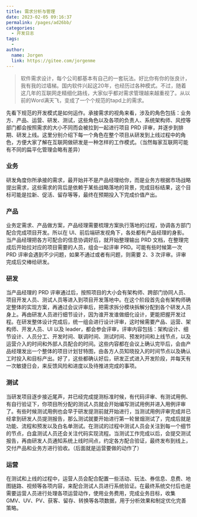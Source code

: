 ```yaml
---
title: 需求分析与管理
date: 2023-02-05 09:16:37
permalink: /pages/ad26bb/
categories:
  - 开发日志
tags:
  - 
author: 
  name: Jorgen
  link: https://gitee.com/jorgenme
---
```


<!-- TODO  -->
  <!-- <iframe :src="$withBase('/markmap/story.html')" width="100%" height="800" frameborder="0" scrolling="No" leftmargin="0" topmargin="0"></iframe> -->

> 软件需求设计，每个公司都基本有自己的一套玩法。好比你有你的张良计，我有我的过墙梯。国内软件兴起这20年，也经历过各种模式。不过，随着这几年的互联网走精细化路线，大家似乎都对需求管理越来越重视了。从以前的Word满天飞，变成了一个个规范的tapd上的需求。

先看下规范的开发模式是如何运作。承接需求的视角来看，涉及的角色包括：业务方、产品、运营、研发、测试，这些角色以及各项的负责人、系统架构师、风控等部门都会按照需求的大小不同而会被拉到一起进行项目 PRD 评审，并逐步到排期、研发上线。这里分别介绍下每一个角色在整个项目从研发到上线过程中的角色，方便大家了解在互联网做研发是一种怎样的工作模式。（当然每家互联网可能有不同的扁平化管理会略有差异）

### 业务
研发角度你所承接的需求，最开始并不是产品经理给你，而是业务方根据市场战略提出需求，这些需求的背后是依赖于某些战略落地的背景，完成目标结果，这个目标可能是拉新、促活、留存等等，最终在预期投入下完成价值产出。

### 产品
业务定需求、产品做方案，产品经理需要梳理方案执行落地的过程，协调各方部门配合完成项目开发。所以在 UI、前后端研发视角下，各处都有产品经理的身影。当产品经理把各方可配合的信息协调好后，就开始整理输出 PRD 文档，在整理完成后开始拉对应的项目需要的人员，组会一起评审 PRD。可能有些时候第一次 PRD 评审会遇到不少问题，如果不通过或者有问题，则需要 2、3 次评审。评审完成后交棒给研发。

### 研发
当产品经理的 PRD 评审通过后，按照项目的大小会有架构师、跨部门协同人员、项目开发人员、测试人员等进入到项目开发落地中。在这个阶段首先会有架构师确定整体的实现方案，再通过会议评审后，把需求拆分模块拆解分配到各个研发人员身上。再由研发人员进行细节设计，因为谁开发谁做细化设计，更能把握开发过程。在研发整体设计完成后，统一组会进行设计评审，这时候需要产品、运营、架构师、开发人员、UI 以及 leader，都会参会评审，评审内容包括：架构设计、细节设计、人员分工、开发时间、联调时间、测试时间、预发时间和上线节点，以及运营介入的时间和外部人员配合的时间。这些内容都在会议上确认完毕后，会由产品经理发出一个整体的项目计划甘特图，由各方人员知晓投入的时间节点以及确认工时投入和目标产出。好了，这些都确认好后，研发正式进入开发阶段，并每天有一次敏捷日会，来反馈风险和进度以及待推进完成的事项。

### 测试
当研发项目逐步接近尾声，并已经完成提测标准时候，有代码评审、有测试用例、有自行验证下，你项目所分配的测试人员就会开始编写测试用例并进入用例评审了。有些时候测试用例也会早于研发提测前就开始进行，当测试用例评审完成并已经拿到研发人员提测报告，那么测试就要开始进行第一轮冒烟测试了，完成后就是功能、流程和预发以及白名单测试。在测试的过程中测试人员会关注到每一个细节的节点，白盒测试人员还会关注代码实现流程。当测试工作完成以后，会提交测试报告，再由研发人员通知系统上线时间点，约定各方配合验证，最终发布到线上，交付产品和业务方进行验收。（后面就是运营要做的动作了）

### 运营
在测试和上线的过程中，运营人员会配合配置一些活动、玩法、券信息、息费、地图链路、视频等各项内容，来配合测试人员进行系统验证。在最终系统交付后也是需要运营人员进行处理各项运营动作，使用业务费用，完成业务目标，收集 GMV、UV、PV、获客、留存、转换等各项数据，用于分析效果和制定优化完善策略。
